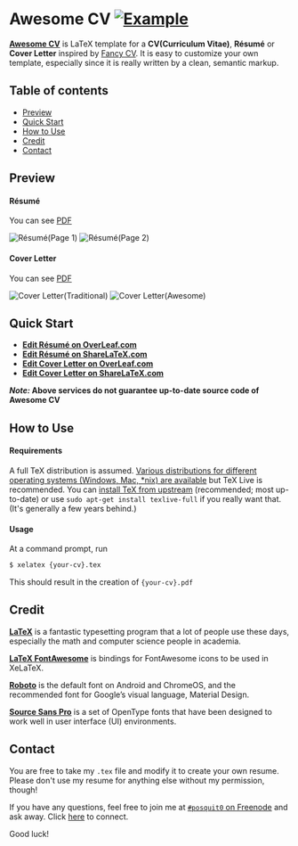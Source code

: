 # Awesome CV [![Example](https://img.shields.io/badge/example-pdf-green.svg)](https://raw.githubusercontent.com/posquit0/Awesome-CV/master/examples/resume.pdf)


[**Awesome CV**](https://github.com/posquit0/Awesome-CV) is LaTeX template for a **CV(Curriculum Vitae)**, **Résumé** or **Cover Letter** inspired by [Fancy CV](https://www.sharelatex.com/templates/cv-or-resume/fancy-cv). It is easy to customize your own template, especially since it is really written by a clean, semantic markup.


## Table of contents

* [Preview](#preview)
* [Quick Start](#quick-start)
* [How to Use](#how-to-use)
* [Credit](#credit)
* [Contact](#contact)


## <a name="preview"></a>Preview

#### Résumé

You can see [PDF](https://github.com/oblazek/Awesome-CV/blob/master/examples/cv.pdf)

![Résumé(Page 1)](https://raw.githubusercontent.com/posquit0/Awesome-CV/master/examples/resume-0.png)
![Résumé(Page 2)](https://raw.githubusercontent.com/posquit0/Awesome-CV/master/examples/resume-1.png)

#### Cover Letter

You can see [PDF](https://raw.githubusercontent.com/posquit0/Awesome-CV/master/examples/coverletter.pdf)

![Cover Letter(Traditional)](https://raw.githubusercontent.com/posquit0/Awesome-CV/master/examples/coverletter-0.png)
![Cover Letter(Awesome)](https://raw.githubusercontent.com/posquit0/Awesome-CV/master/examples/coverletter-1.png)


## <a name="quick-start">Quick Start

* [**Edit Résumé on OverLeaf.com**](https://www.overleaf.com/latex/templates/awesome-cv/tvmzpvdjfqxp)
* [**Edit Résumé on ShareLaTeX.com**](https://www.sharelatex.com/templates/cv-or-resume/awesome-cv)
* [**Edit Cover Letter on OverLeaf.com**](https://www.overleaf.com/latex/templates/awesome-cv-cover-letter/pfzzjspkthbk)
* [**Edit Cover Letter on ShareLaTeX.com**](https://www.sharelatex.com/templates/cover-letters/awesome-cv-cover-letter)

**_Note:_ Above services do not guarantee up-to-date source code of Awesome CV**


## <a name="how-to-use">How to Use

#### Requirements

A full TeX distribution is assumed.  [Various distributions for different operating systems (Windows, Mac, \*nix) are available](http://tex.stackexchange.com/q/55437) but TeX Live is recommended.
You can [install TeX from upstream](http://tex.stackexchange.com/q/1092) (recommended; most up-to-date) or use `sudo apt-get install texlive-full` if you really want that.  (It's generally a few years behind.)

#### Usage

At a command prompt, run

```bash
$ xelatex {your-cv}.tex
```

This should result in the creation of ``{your-cv}.pdf``


## <a name="credit">Credit

[**LaTeX**](http://www.latex-project.org) is a fantastic typesetting program that a lot of people use these days, especially the math and computer science people in academia.

[**LaTeX FontAwesome**](https://github.com/furl/latex-fontawesome) is bindings for FontAwesome icons to be used in XeLaTeX.

[**Roboto**](https://github.com/google/roboto) is the default font on Android and ChromeOS, and the recommended font for Google’s visual language, Material Design.

[**Source Sans Pro**](https://github.com/adobe-fonts/source-sans-pro) is a set of OpenType fonts that have been designed to work well in user interface (UI) environments.


## <a name="contact">Contact

You are free to take my `.tex` file and modify it to create your own resume. Please don't use my resume for anything else without my permission, though!

If you have any questions, feel free to join me at [`#posquit0` on Freenode](irc://irc.freenode.net/posquit0) and ask away. Click [here](https://kiwiirc.com/client/irc.freenode.net/posquit0) to connect.

Good luck!
